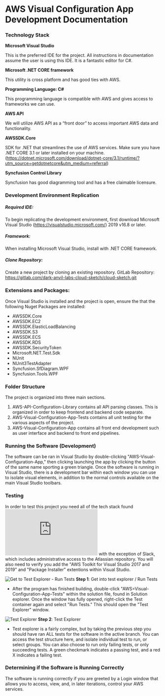 # AWS Visual Configuration App Development Documentation

### Technology Stack
**Microsoft Visual Studio**

This is the preferred IDE for the project. All instructions in documentation assume the user is using this IDE.  It is a fantastic editor for C#.

**Microsoft .NET CORE framework**

This utility is cross platform and has good ties with AWS.

**Programming Language: C#**

This programming language is compatible with AWS and gives access to frameworks we can use.

**AWS API**

We will utilize AWS API as a “front door” to access important AWS data and functionality.

**AWSSDK.Core**

SDK for .NET that streamlines the use of AWS services. Make sure you have .NET CORE 3.1 or later installed on your machine. (https://dotnet.microsoft.com/download/dotnet-core/3.1/runtime/?utm_source=getdotnetcore&utm_medium=referral)

**Syncfusion Control Library**

Syncfusion has good diagramming tool and has a free claimable licensure.

### Development Environment Replication
##### Required IDE: 
To begin replicating the development environment, first download Microsoft Visual Studio (https://visualstudio.microsoft.com/) 2019 v16.8 or later.
##### Framework: 
When installing Microsoft Visual Studio, install with .NET CORE framework.
##### Clone Repository:
Create a new project by cloning an existing repository. 
GitLab Repository: https://gitlab.com/dark-anvil-labs-cloud-sketch/cloud-sketch.git

### Extensions and Packages: 
Once Visual Studio is installed and the project is open, ensure the that the following Nuget Packages are installed:
- AWSSDK.Core
- AWSSDK.EC2
- AWSSDK.ElasticLoadBalancing
- AWSSDK.S3
- AWSSDK.ECS
- AWSSDK.RDS
- AWSSDK.SecurityToken
- Microsoft.NET.Test.Sdk
- NUnit
- NUnit3TestAdapter
- Syncfusion.SfDiagram.WPF
- Syncfusion.Tools.WPF


### Folder Structure
The project is organized into three main sections. 
1. AWS-API-Configuration-Library contains all API parsing classes. This is organized in order to keep frontend and backend code separate.
2. AWS-Visual-Configuration-App-Tests contains all unit testing for the various aspects of the project.
3. AWS-Visual-Configuration-App contains all front end development such as user interface and backend to front end pipelines. 

### Running the Software (Development)
The software can be ran in Visual Studio by double-clicking "AWS-Visual-Configuration-App," then clicking launching the app by clicking the button of the same name sporting a green triangle.  Once the software is running in Visual Studio, there is a development bar within each window you can use to isolate visual elements, in addition to the normal controls available on the main Visual Studio toolbars.

### Testing
In order to test this project you need all of the tech stack found ![here](https://github.com/welawrence543/AWS-Visual-Configuration-App/blob/master/Design/TechStack.md) with the exception of Slack, which includes administrative access to the Atlassian repository.  You will also need to verify you add the "AWS Toolkit for Visual Studio 2017 and 2019" and "Package Installer" extentions within Visual Studio.

![Get to Test Explorer - Run Tests](https://github.com/welawrence543/AWS-Visual-Configuration-App/blob/master/Auxiliary%20Files/runtests.JPG?raw=true)
**Step 1**: Get into test explorer / Run Tests
- After the program has finished building, double-click "AWS=Visual-Configuration-App-Tests" within the solution file, found in Solution explorer.  Once the window has fully opened, right-click the Test container again and select "Run Tests."  This should open the "Test Explorer" window.

![Test Explorer](https://github.com/welawrence543/AWS-Visual-Configuration-App/blob/master/Auxiliary%20Files/testexplorer.JPG?raw=true)
**Step 2**: Test Explorer
- Test explorer is a fairly complex, but by taking the previous step you should have ran ALL tests for the software in the active branch.  You can access the test structure here, and isolate individual test to run, or select groups.  You can also choose to run only failing tests, or only succeeding tests.  A green checkmark indicates a passing test, and a red X indicates a failing test.

### Determining if the Software is Running Correctly
The software is running correctly if you are greeted by a Login window that allows you to access, view, and, in later iterations, control your AWS services.
